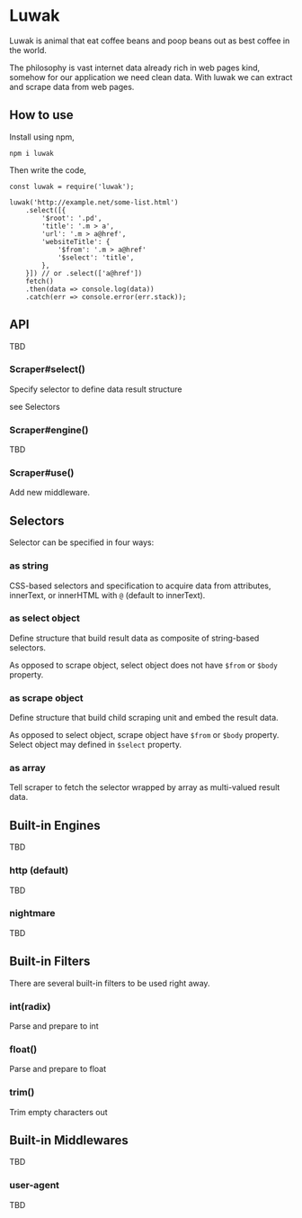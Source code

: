 # Luwak

Luwak is animal that eat coffee beans and poop beans out as best coffee in the world.

The philosophy is vast internet data already rich in web pages kind, somehow for our application we need clean data. With luwak we can extract and scrape data from web pages.

## How to use

Install using npm,

```
npm i luwak
```

Then write the code,

```
const luwak = require('luwak');

luwak('http://example.net/some-list.html')
    .select([{
        '$root': '.pd',
        'title': '.m > a',
        'url': '.m > a@href',
        'websiteTitle': {
            '$from': '.m > a@href'
            '$select': 'title',
        },
    }]) // or .select(['a@href'])
    fetch()
    .then(data => console.log(data))
    .catch(err => console.error(err.stack));
```

## API

TBD

### Scraper#select()

Specify selector to define data result structure

see Selectors

### Scraper#engine()

TBD

### Scraper#use()

Add new middleware.

## Selectors

Selector can be specified in four ways:

### as string

CSS-based selectors and specification to acquire data from attributes, innerText, or innerHTML with `@` (default to innerText).

### as select object

Define structure that build result data as composite of string-based selectors.

As opposed to scrape object, select object does not have `$from` or `$body` property.

### as scrape object

Define structure that build child scraping unit and embed the result data.

As opposed to select object, scrape object have `$from` or `$body` property. Select object may defined in `$select` property.

### as array

Tell scraper to fetch the selector wrapped by array as multi-valued result data.

## Built-in Engines

TBD

### http (default)

TBD 

### nightmare

TBD

## Built-in Filters

There are several built-in filters to be used right away.

### int(radix)

Parse and prepare to int

### float()

Parse and prepare to float

### trim()

Trim empty characters out

## Built-in Middlewares

TBD

### user-agent

TBD